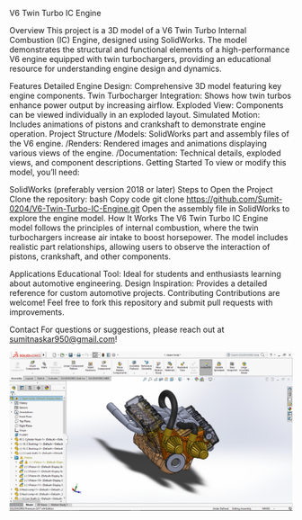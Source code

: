V6 Twin Turbo IC Engine

Overview
This project is a 3D model of a V6 Twin Turbo Internal Combustion (IC) Engine, designed using SolidWorks. The model demonstrates the structural and functional elements of a high-performance V6 engine equipped with twin turbochargers, providing an educational resource for understanding engine design and dynamics.

Features
Detailed Engine Design: Comprehensive 3D model featuring key engine components.
Twin Turbocharger Integration: Shows how twin turbos enhance power output by increasing airflow.
Exploded View: Components can be viewed individually in an exploded layout.
Simulated Motion: Includes animations of pistons and crankshaft to demonstrate engine operation.
Project Structure
/Models: SolidWorks part and assembly files of the V6 engine.
/Renders: Rendered images and animations displaying various views of the engine.
/Documentation: Technical details, exploded views, and component descriptions.
Getting Started
To view or modify this model, you’ll need:

SolidWorks (preferably version 2018 or later)
Steps to Open the Project
Clone the repository:
bash
Copy code
git clone https://github.com/Sumit-0204/V6-Twin-Turbo-IC-Engine.git
Open the assembly file in SolidWorks to explore the engine model.
How It Works
The V6 Twin Turbo IC Engine model follows the principles of internal combustion, where the twin turbochargers increase air intake to boost horsepower. The model includes realistic part relationships, allowing users to observe the interaction of pistons, crankshaft, and other components.

Applications
Educational Tool: Ideal for students and enthusiasts learning about automotive engineering.
Design Inspiration: Provides a detailed reference for custom automotive projects.
Contributing
Contributions are welcome! Feel free to fork this repository and submit pull requests with improvements.

Contact
For questions or suggestions, please reach out at sumitnaskar950@gmail.com!

![V6 Twin Turbo IC Engine](./project.png)


